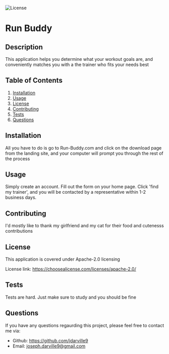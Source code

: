 

![License](https://img.shields.io/static/v1?label=license&message=Apache-2.0&color=blue)

# Run Buddy
## Description
This application helps you determine what your workout goals are, and conveniently matches you with a the trainer who fits your needs best
## Table of Contents
1. [Installation](#installation)
2. [Usage](#usage)
3. [License](#license)
4. [Contributing](#contributing)
5. [Tests](#tests)
6. [Questions](#questions)

## Installation
All you have to do is go to Run-Buddy.com and click on the download page from the landing site, and your computer will prompt you through the rest of the process

## Usage
Simply create an account. Fill out the form on your home page. Click 'find my trainer', and you will be contacted by a representative within 1-2 business days.

## Contributing
I'd mostly like to thank my girlfriend and my cat for their food and cutenesss contributions


## License
This application is covered under Apache-2.0 licensing


License link:
https://choosealicense.com/licenses/apache-2.0/


## Tests
Tests are hard. Just make sure to study and you should be fine

## Questions

If you have any questions regaurding this project, please feel free to contact me via:

* Github: https://github.com/jdarville9
* Email: joseph.darville9@gmail.com
  